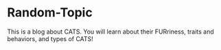 # Random-Topic
This is a blog about CATS. You will learn about their FURriness, traits and behaviors, and types of CATS!
